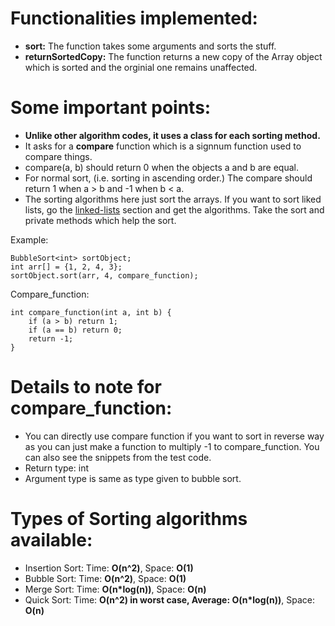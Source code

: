 # Functionalities implemented:
* <b>sort:</b> The function takes some arguments and sorts the stuff. 
* <b>returnSortedCopy:</b> The function returns a new copy of the Array object which is sorted and the orginial one remains unaffected. 

# Some important points:
* <b>Unlike other algorithm codes, it uses a class for each sorting method.</b>
* It asks for a <b>compare</b> function which is a signnum function used to compare things. 
* compare(a, b) should return 0 when the objects a and b are equal.
* For normal sort, (i.e. sorting in ascending order.) The compare should return 1 when a > b and -1 when b < a.  
* The sorting algorithms here just sort the arrays. If you want to sort liked lists, go the [linked-lists](https://github.com/HetDaftary/Data-Structures-and-Algorithms/tree/main/Data-Structures/Linked-Lists) section and get the algorithms. Take the sort and private methods which help the sort. 

Example:     

    BubbleSort<int> sortObject;
    int arr[] = {1, 2, 4, 3};
    sortObject.sort(arr, 4, compare_function);
    
Compare_function:

    int compare_function(int a, int b) {
        if (a > b) return 1;
        if (a == b) return 0;
        return -1;
    }  

# Details to note for compare_function:
* You can directly use compare function if you want to sort in reverse way as you can just make a function to multiply -1 to compare_function. You can also see the snippets from the test code. 
* Return type: int
* Argument type is same as type given to bubble sort. 

# Types of Sorting algorithms available: 
* Insertion Sort: Time: <b>O(n^2)</b>, Space: <b>O(1)</b> 
* Bubble Sort: Time: <b>O(n^2)</b>, Space: <b>O(1)</b>
* Merge Sort: Time: <b>O(n*log(n))</b>, Space: <b>O(n)</b>
* Quick Sort: Time: <b>O(n^2) in worst case, Average: O(n*log(n))</b>, Space: <b>O(n)</b>
